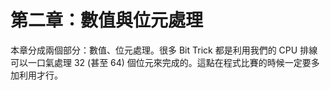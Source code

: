 # 第二章：數值與位元處理

本章分成兩個部分：數值、位元處理。很多 Bit Trick 都是利用我們的 CPU 排線可以一口氣處理 32 (甚至 64) 個位元來完成的。這點在程式比賽的時候一定要多加利用才行。